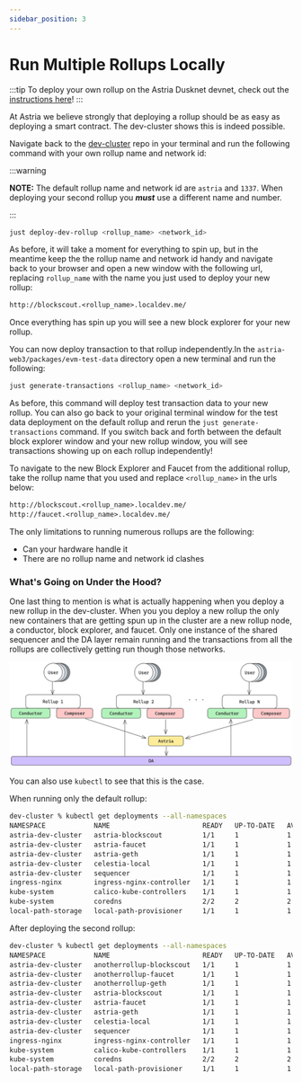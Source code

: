 ```yaml
---
sidebar_position: 3
---
```


# Run Multiple Rollups Locally

:::tip
To deploy your own rollup on the Astria Dusknet devnet, check out the
[instructions here](/docs/dusknet/overview/)!
:::

At Astria we believe strongly that deploying a rollup should be as easy as
deploying a smart contract. The dev-cluster shows this is indeed possible.

Navigate back to the [dev-cluster](https://github.com/astriaorg/dev-cluster)
repo in your terminal and run the following command with your own rollup name
and network id:

:::warning

**NOTE:** The default rollup name and network id are `astria` and `1337`. When
deploying your second rollup you _**must**_ use a different name and number.

:::

```sh
just deploy-dev-rollup <rollup_name> <network_id>
```

As before, it will take a moment for everything to spin up, but in the meantime
keep the the rollup name and network id handy and navigate back to your browser
and open a new window with the following url, replacing `rollup_name` with the
name you just used to deploy your new rollup:

```txt
http://blockscout.<rollup_name>.localdev.me/
```

Once everything has spin up you will see a new block explorer for your new rollup.

You can now deploy transaction to that rollup independently.In the
`astria-web3/packages/evm-test-data` directory open a new terminal and run the
following:

```sh
just generate-transactions <rollup_name> <network_id>
```

As before, this command will deploy test transaction data to your new rollup.
You can also go back to your original terminal window for the test data
deployment on the default rollup and rerun the `just generate-transactions`
command. If you switch back and forth between the default block explorer window
and your new rollup window, you will see transactions showing up on each rollup
independently!

To navigate to the new Block Explorer and Faucet from the additional rollup,
take the rollup name that you used and replace `<rollup_name>` in the urls
below:

```txt
http://blockscout.<rollup_name>.localdev.me/
http://faucet.<rollup_name>.localdev.me/
```

The only limitations to running numerous rollups are the following:
- Can your hardware handle it
- There are no rollup name and network id clashes

### What's Going on Under the Hood?

One last thing to mention is what is actually happening when you deploy a new
rollup in the dev-cluster. When you you deploy a new rollup the only new
containers that are getting spun up in the cluster are a new rollup node, a
conductor, block explorer, and faucet. Only one instance of the shared sequencer
and the DA layer remain running and the transactions from all the rollups are
collectively getting run though those networks.

![Multiple Rollups](assests/multiple-rollups.png)

You can also use `kubectl` to see that this is the case.

When running only the default rollup:

```bash
dev-cluster % kubectl get deployments --all-namespaces
NAMESPACE            NAME                       READY   UP-TO-DATE   AVAILABLE   AGE
astria-dev-cluster   astria-blockscout          1/1     1            1           37s
astria-dev-cluster   astria-faucet              1/1     1            1           37s
astria-dev-cluster   astria-geth                1/1     1            1           37s
astria-dev-cluster   celestia-local             1/1     1            1           94m
astria-dev-cluster   sequencer                  1/1     1            1           94m
ingress-nginx        ingress-nginx-controller   1/1     1            1           94m
kube-system          calico-kube-controllers    1/1     1            1           95m
kube-system          coredns                    2/2     2            2           95m
local-path-storage   local-path-provisioner     1/1     1            1           95m
```

After deploying the second rollup:

```bash
dev-cluster % kubectl get deployments --all-namespaces
NAMESPACE            NAME                       READY   UP-TO-DATE   AVAILABLE   AGE
astria-dev-cluster   anotherrollup-blockscout   1/1     1            1           114s
astria-dev-cluster   anotherrollup-faucet       1/1     1            1           114s
astria-dev-cluster   anotherrollup-geth         1/1     1            1           114s
astria-dev-cluster   astria-blockscout          1/1     1            1           2m13s
astria-dev-cluster   astria-faucet              1/1     1            1           2m13s
astria-dev-cluster   astria-geth                1/1     1            1           2m13s
astria-dev-cluster   celestia-local             1/1     1            1           95m
astria-dev-cluster   sequencer                  1/1     1            1           95m
ingress-nginx        ingress-nginx-controller   1/1     1            1           96m
kube-system          calico-kube-controllers    1/1     1            1           97m
kube-system          coredns                    2/2     2            2           97m
local-path-storage   local-path-provisioner     1/1     1            1           97m
```
